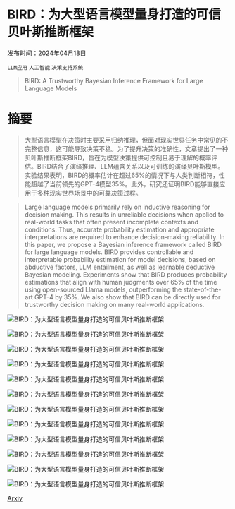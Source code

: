 # BIRD：为大型语言模型量身打造的可信贝叶斯推断框架

发布时间：2024年04月18日

`LLM应用` `人工智能` `决策支持系统`

> BIRD: A Trustworthy Bayesian Inference Framework for Large Language Models

# 摘要

> 大型语言模型在决策时主要采用归纳推理，但面对现实世界任务中常见的不完整信息，这可能导致决策不稳。为了提升决策的准确性，文章提出了一种贝叶斯推断框架BIRD，旨在为模型决策提供可控制且易于理解的概率评估。BIRD结合了演绎推理、LLM蕴含关系以及可训练的演绎贝叶斯模型。实验结果表明，BIRD的概率估计在超过65%的情况下与人类判断相符，性能超越了当前领先的GPT-4模型35%。此外，研究还证明BIRD能够直接应用于多种现实世界场景中的可靠决策过程。

> Large language models primarily rely on inductive reasoning for decision making. This results in unreliable decisions when applied to real-world tasks that often present incomplete contexts and conditions. Thus, accurate probability estimation and appropriate interpretations are required to enhance decision-making reliability. In this paper, we propose a Bayesian inference framework called BIRD for large language models. BIRD provides controllable and interpretable probability estimation for model decisions, based on abductive factors, LLM entailment, as well as learnable deductive Bayesian modeling. Experiments show that BIRD produces probability estimations that align with human judgments over 65% of the time using open-sourced Llama models, outperforming the state-of-the-art GPT-4 by 35%. We also show that BIRD can be directly used for trustworthy decision making on many real-world applications.

![BIRD：为大型语言模型量身打造的可信贝叶斯推断框架](../../../paper_images/2404.12494/example_1.png)

![BIRD：为大型语言模型量身打造的可信贝叶斯推断框架](../../../paper_images/2404.12494/system_figure.png)

![BIRD：为大型语言模型量身打造的可信贝叶斯推断框架](../../../paper_images/2404.12494/human_annotation.jpg)

![BIRD：为大型语言模型量身打造的可信贝叶斯推断框架](../../../paper_images/2404.12494/human_annotation_1.jpg)

![BIRD：为大型语言模型量身打造的可信贝叶斯推断框架](../../../paper_images/2404.12494/factor_added_info.png)

![BIRD：为大型语言模型量身打造的可信贝叶斯推断框架](../../../paper_images/2404.12494/factor_structure.png)

![BIRD：为大型语言模型量身打造的可信贝叶斯推断框架](../../../paper_images/2404.12494/factor_outcome.png)

![BIRD：为大型语言模型量身打造的可信贝叶斯推断框架](../../../paper_images/2404.12494/factor_mapping.png)

![BIRD：为大型语言模型量身打造的可信贝叶斯推断框架](../../../paper_images/2404.12494/factor_value_mapping.png)

![BIRD：为大型语言模型量身打造的可信贝叶斯推断框架](../../../paper_images/2404.12494/entailment.png)

![BIRD：为大型语言模型量身打造的可信贝叶斯推断框架](../../../paper_images/2404.12494/llm_training_signal.png)

![BIRD：为大型语言模型量身打造的可信贝叶斯推断框架](../../../paper_images/2404.12494/question.png)

[Arxiv](https://arxiv.org/abs/2404.12494)